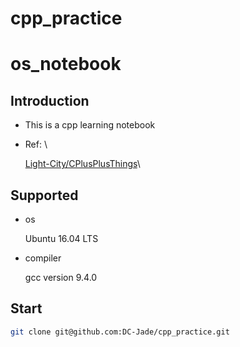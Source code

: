 # cpp_practice

# os_notebook

## Introduction

- This is a cpp learning notebook

- Ref: \

  [Light-City/CPlusPlusThings](https://github.com/Light-City/CPlusPlusThings)\

## Supported

- os

  Ubuntu 16.04 LTS

- compiler

  gcc version 9.4.0

## Start

```bash
git clone git@github.com:DC-Jade/cpp_practice.git
```

